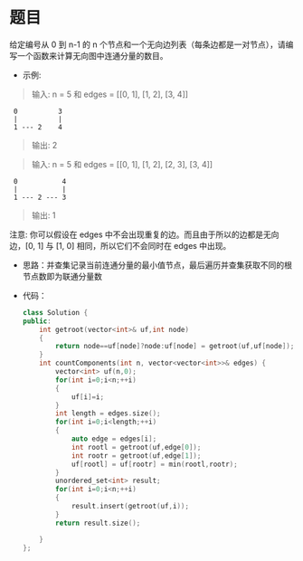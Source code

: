 # 题目
给定编号从 0 到 n-1 的 n 个节点和一个无向边列表（每条边都是一对节点），请编写一个函数来计算无向图中连通分量的数目。

* 示例:

>输入: n = 5 和 edges = [[0, 1], [1, 2], [3, 4]]<br>

     0          3
     |          |
     1 --- 2    4 
>输出: 2

>输入: n = 5 和 edges = [[0, 1], [1, 2], [2, 3], [3, 4]]<br>

     0           4
     |           |
     1 --- 2 --- 3
>输出:  1

注意:
你可以假设在 edges 中不会出现重复的边。而且由于所以的边都是无向边，[0, 1] 与 [1, 0]  相同，所以它们不会同时在 edges 中出现。

* 思路：并查集记录当前连通分量的最小值节点，最后遍历并查集获取不同的根节点数即为联通分量数

* 代码：
    ```C++
    class Solution {
    public:
        int getroot(vector<int>& uf,int node)
        {
            return node==uf[node]?node:uf[node] = getroot(uf,uf[node]);
        }
        int countComponents(int n, vector<vector<int>>& edges) {
            vector<int> uf(n,0);
            for(int i=0;i<n;++i)
            {
                uf[i]=i;
            }
            int length = edges.size();
            for(int i=0;i<length;++i)
            {
                auto edge = edges[i];
                int rootl = getroot(uf,edge[0]);
                int rootr = getroot(uf,edge[1]);
                uf[rootl] = uf[rootr] = min(rootl,rootr);
            }
            unordered_set<int> result;
            for(int i=0;i<n;++i)
            {
                result.insert(getroot(uf,i));
            }
            return result.size();

        }
    };
    ```

